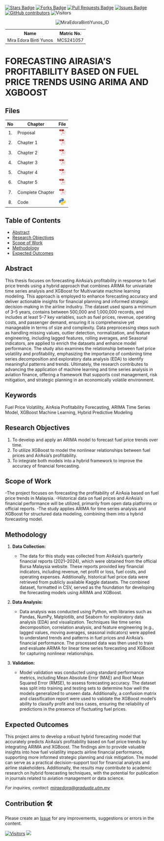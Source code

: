 <a href="https://github.com/drshahizan/research-design/stargazers"><img src="https://img.shields.io/github/stars/drshahizan/research-design" alt="Stars Badge"/></a>
<a href="https://github.com/drshahizan/research-design/network/members"><img src="https://img.shields.io/github/forks/drshahizan/research-design" alt="Forks Badge"/></a>
<a href="https://github.com/drshahizan/research-design/pulls"><img src="https://img.shields.io/github/issues-pr/drshahizan/research-design" alt="Pull Requests Badge"/></a>
<a href="https://github.com/drshahizan/research-design"><img src="https://img.shields.io/github/issues/drshahizan/research-design" alt="Issues Badge"/></a>
<a href="https://github.com/drshahizan/research-design/graphs/contributors"><img alt="GitHub contributors" src="https://img.shields.io/github/contributors/drshahizan/research-design?color=2b9348"></a>
![Visitors](https://api.visitorbadge.io/api/visitors?path=https%3A%2F%2Fgithub.com%2Fdrshahizan%2BDM&labelColor=%23d9e3f0&countColor=%23697689&style=flat)
<p align="center">
  <img src="https://github.com/user-attachments/assets/fbc820ef-f65f-4892-beaf-fa4985e62d03" alt="MiraEdoraBintiYunos_ID" width="300"/>
</p>

<table align="center">
  <tr>
    <th>Name</th>
    <th>Matric No.</th>
  </tr>
  <tr>
    <td>Mira Edora Binti Yunos</td>
    <td>MCS241057</td>
  </tr>
</table>

# FORECASTING AIRASIA’S PROFITABILITY BASED ON FUEL PRICE TRENDS USING ARIMA AND XGBOOST

## Files

| No  | Chapter     |                                                 File |
| :-: | ---------- | :---------------------------------------------------------------------------------------------------: |
|  1.  | Proposal | <a href="Proposal/MCST1043 Proposal Form_MiraEdoraYunos.pdf"><img src="pdf1.svg" width="24px" height="24px"></a> |
|  2.  | Chapter 1 | <a href="Chapter 1/Chapter1_MiraEdoraYunos.pdf"><img src="pdf1.svg" width="24px" height="24px"></a>|
|  3.  | Chapter 2 | <a href="Chapter 2/Chapter2_MiraEdoraYunos.pdf"><img src="pdf1.svg" width="24px" height="24px"></a>|
|  4.  | Chapter 3 | <a href="Chapter 3/Chapter3_MiraEdoraYunos.pdf"><img src="pdf1.svg" width="24px" height="24px"></a>|
|  5.  | Chapter 4 | <a href="Chapter 4/Chapter4_MiraEdoraYunos.pdf"><img src="pdf1.svg" width="24px" height="24px"></a>|
|  6.  | Chapter 5 | <a href="Chapter 5/Chapter5_MiraEdoraYunos.pdf"><img src="pdf1.svg" width="24px" height="24px"></a>|
|  7.  | Complete Chapter | <a href="Full chapter/Thesis_MiraEdoraYunos.pdf"><img src="pdf1.svg" width="24px" height="24px"></a> |
|  8.  | Code | <a href="Code/ForecastingProfitibilityAirAsia.ipynb"><img src="python_icon.png" width="24px" height="24px"></a> |


## Table of Contents
- [Abstract](#abstract)
- [Research Objectives](#research-objectives)
- [Scope of Work](#scope-of-work)
- [Methodology](#methodology)
- [Expected Outcomes](#expected-outcomes)

## Abstract

This thesis focuses on forecasting AirAsia’s profitability in response to fuel price trends using a hybrid approach that combines ARIMA for univariate time series analysis and XGBoost for Multivariate machine learning modeling. This approach is employed to enhance forecasting accuracy and deliver actionable insights for financial planning and informed strategic decision-making in the airline industry. The dataset used spans a minimum of 3–5 years, contains between 500,000 and 1,000,000 records, and includes at least 5–7 key variables, such as fuel prices, revenue, operating costs, and passenger demand, ensuring it is comprehensive yet manageable in terms of size and complexity. Data preprocessing steps such as handling missing values, outlier detection, normalization, and feature engineering, including lagged features, rolling averages, and Seasonal indicators, are applied to enrich the datasets and enhance model performance. The study also examines the relationship between fuel price volatility and profitability, emphasizing the importance of combining time series decomposition and exploratory data analysis (EDA) to identify meaningful patterns and trends. Ultimately, the research contributes to advancing the application of machine learning and time series analysis in aviation finance, offering a framework that supports cost management, risk mitigation, and strategic planning in an economically volatile environment.

## Keywords

Fuel Price Volatility, AirAsia Profitability Forecasting, ARIMA Time Series Model, XGBoost Machine Learning, Hybrid Predictive Modeling

## Research Objectives

1. To develop and apply an ARIMA model to forecast fuel price trends over time.
2. To utilize XGBoost to model the nonlinear relationships between fuel prices and AirAsia’s profitability.
3. To integrate both models into a hybrid framework to improve the accuracy of financial
forecasting.

## Scope of Work
-The project focuses on forecasting the profitability of AirAsia based on fuel price
trends in Malaysia.
-Historical data on fuel prices and AirAsia’s financial performance will be utilized,
primarily from open data platforms or official reports.
-The study applies ARIMA for time series analysis and XGBoost for structured data
modeling, combining them into a hybrid forecasting model.

## Methodology

1. **Data Collection:**
   - The data for this study was collected from AirAsia’s quarterly financial reports (2021–2024), which were obtained from the official Bursa Malaysia website. These reports provided key financial indicators, including revenue, net profit or loss, fuel costs, and operating expenses. Additionally, historical fuel price data were retrieved from publicly available Kaggle datasets. The combined dataset, formatted in CSV, served as the foundation for developing the forecasting models using ARIMA and XGBoost.

2. **Data Analysis:**
   - Data analysis was conducted using Python, with libraries such as Pandas, NumPy, Matplotlib, and Seaborn for exploratory data analysis (EDA) and visualization. Techniques like time series decomposition, correlation analysis, and feature engineering (e.g., lagged values, moving averages, seasonal indicators) were applied to understand trends and patterns in fuel prices and AirAsia’s financial performance. The processed data was then used to train and evaluate ARIMA for linear time series forecasting and XGBoost for capturing nonlinear relationships.

3. **Validation:**
   - Model validation was conducted using standard performance metrics, including Mean Absolute Error (MAE) and Root Mean Squared Error (RMSE), to assess forecasting accuracy. The dataset was split into training and testing sets to determine how well the models generalized to unseen data. Additionally, a confusion matrix and classification report were used to validate the XGBoost model’s ability to classify profit and loss cases, ensuring the reliability of predictions in the presence of fluctuating fuel prices.

## Expected Outcomes

This project aims to develop a robust hybrid forecasting model that accurately predicts AirAsia’s profitability based on fuel price trends by integrating ARIMA and XGBoost. The findings aim to provide valuable insights into how fuel volatility impacts airline financial performance, supporting more informed strategic planning and risk mitigation. The model can serve as a practical decision-support tool for financial analysts and airline stakeholders. Additionally, the results may contribute to academic research on hybrid forecasting techniques, with the potential for publication in journals related to aviation management or data science.

*For inquiries, contact: miraedora@graduate.utm.my*

 




## Contribution 🛠️
Please create an [Issue](https://github.com/drshahizan/research-design/issues) for any improvements, suggestions or errors in the content.

[![Visitors](https://api.visitorbadge.io/api/visitors?path=https%3A%2F%2Fgithub.com%2Fdrshahizan&labelColor=%23697689&countColor=%23555555&style=plastic)](https://visitorbadge.io/status?path=https%3A%2F%2Fgithub.com%2Fdrshahizan)
![](https://hit.yhype.me/github/profile?user_id=81284918)

